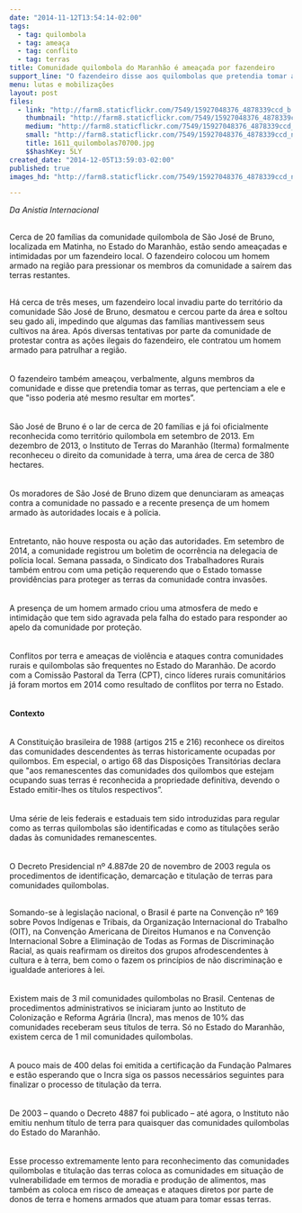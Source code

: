 ```yaml
---
date: "2014-11-12T13:54:14-02:00"
tags:
  - tag: quilombola
  - tag: ameaça
  - tag: conflito
  - tag: terras
title: Comunidade quilombola do Maranhão é ameaçada por fazendeiro
support_line: "O fazendeiro disse aos quilombolas que pretendia tomar as terras, que pertenciam a ele, e que \"isso poderia até mesmo resultar em mortes”."
menu: lutas e mobilizações
layout: post
files:
  - link: "http://farm8.staticflickr.com/7549/15927048376_4878339ccd_b.jpg"
    thumbnail: "http://farm8.staticflickr.com/7549/15927048376_4878339ccd_t.jpg"
    medium: "http://farm8.staticflickr.com/7549/15927048376_4878339ccd_z.jpg"
    small: "http://farm8.staticflickr.com/7549/15927048376_4878339ccd_n.jpg"
    title: 1611_quilombolas70700.jpg
    $$hashKey: 5LY
created_date: "2014-12-05T13:59:03-02:00"
published: true
images_hd: "http://farm8.staticflickr.com/7549/15927048376_4878339ccd_n.jpg"

---
```

<p><em>Da&nbsp;Anistia Internacional</em><br />
&nbsp;</p>

<p>Cerca de 20 fam&iacute;lias da comunidade quilombola de S&atilde;o Jos&eacute; de Bruno, localizada em Matinha, no Estado do Maranh&atilde;o, est&atilde;o sendo amea&ccedil;adas e intimidadas por um fazendeiro local. O fazendeiro colocou um homem armado na regi&atilde;o para pressionar os membros da comunidade a sa&iacute;rem das terras restantes.</p>

<p><br />
H&aacute; cerca de tr&ecirc;s meses, um fazendeiro local invadiu parte do territ&oacute;rio da comunidade S&atilde;o Jos&eacute; de Bruno, desmatou e cercou parte da &aacute;rea e soltou seu gado ali, impedindo que algumas das fam&iacute;lias mantivessem seus cultivos na &aacute;rea. Ap&oacute;s diversas tentativas por parte da comunidade de protestar contra as a&ccedil;&otilde;es ilegais do fazendeiro, ele contratou um homem armado para patrulhar a regi&atilde;o.<br />
<br />
<br />
O fazendeiro tamb&eacute;m amea&ccedil;ou, verbalmente, alguns membros da comunidade e disse que pretendia tomar as terras, que pertenciam a ele e que &quot;isso poderia at&eacute; mesmo resultar em mortes&rdquo;.<br />
<br />
<br />
S&atilde;o Jos&eacute; de Bruno &eacute; o lar de cerca de 20 fam&iacute;lias e j&aacute; foi oficialmente reconhecida como territ&oacute;rio quilombola em setembro de 2013. Em dezembro de 2013, o Instituto de Terras do Maranh&atilde;o (Iterma) formalmente reconheceu o direito da comunidade &agrave; terra, uma &aacute;rea de cerca de 380 hectares.<br />
<br />
<br />
Os moradores de S&atilde;o Jos&eacute; de Bruno dizem que denunciaram as amea&ccedil;as contra a comunidade no passado e a recente presen&ccedil;a de um homem armado &agrave;s autoridades locais e &agrave; pol&iacute;cia.<br />
<br />
<br />
Entretanto, n&atilde;o houve resposta ou a&ccedil;&atilde;o das autoridades. Em setembro de 2014, a comunidade registrou um boletim de ocorr&ecirc;ncia na delegacia de pol&iacute;cia local. Semana passada, o Sindicato dos Trabalhadores Rurais tamb&eacute;m entrou com uma peti&ccedil;&atilde;o requerendo que o Estado tomasse provid&ecirc;ncias para proteger as terras da comunidade contra invas&otilde;es.<br />
<br />
<br />
A presen&ccedil;a de um homem armado criou uma atmosfera de medo e intimida&ccedil;&atilde;o que tem sido agravada pela falha do estado para responder ao apelo da comunidade por prote&ccedil;&atilde;o.<br />
<br />
<br />
Conflitos por terra e amea&ccedil;as de viol&ecirc;ncia e ataques contra comunidades rurais e quilombolas s&atilde;o frequentes no Estado do Maranh&atilde;o. De acordo com a Comiss&atilde;o Pastoral da Terra (CPT), cinco l&iacute;deres rurais comunit&aacute;rios j&aacute; foram mortos em 2014 como resultado de conflitos por terra no Estado.<br />
<br />
<br />
<strong>Contexto</strong><br />
<br />
<br />
A Constitui&ccedil;&atilde;o brasileira de 1988 (artigos 215 e 216) reconhece os direitos das comunidades descendentes &agrave;s terras historicamente ocupadas por quilombos. Em especial, o artigo 68 das Disposi&ccedil;&otilde;es Transit&oacute;rias declara que &quot;aos remanescentes das comunidades dos quilombos que estejam ocupando suas terras &eacute; reconhecida a propriedade definitiva, devendo o Estado emitir-lhes os t&iacute;tulos respectivos&rdquo;.<br />
<br />
<br />
Uma s&eacute;rie de leis federais e estaduais tem sido introduzidas para regular como as terras quilombolas s&atilde;o identificadas e como as titula&ccedil;&otilde;es ser&atilde;o dadas &agrave;s comunidades remanescentes.<br />
<br />
<br />
O Decreto Presidencial n&ordm; 4.887de 20 de novembro de 2003 regula os procedimentos de identifica&ccedil;&atilde;o, demarca&ccedil;&atilde;o e titula&ccedil;&atilde;o de terras para comunidades quilombolas.<br />
&nbsp;</p>

<p>Somando-se &agrave; legisla&ccedil;&atilde;o nacional, o Brasil &eacute; parte na Conven&ccedil;&atilde;o n&ordm; 169 sobre Povos Ind&iacute;genas e Tribais, da Organiza&ccedil;&atilde;o Internacional do Trabalho (OIT), na Conven&ccedil;&atilde;o Americana de Direitos Humanos e na Conven&ccedil;&atilde;o Internacional Sobre a Elimina&ccedil;&atilde;o de Todas as Formas de Discrimina&ccedil;&atilde;o Racial, as quais reafirmam os direitos dos grupos afrodescendentes &agrave; cultura e &agrave; terra, bem como o fazem os princ&iacute;pios de n&atilde;o discrimina&ccedil;&atilde;o e igualdade anteriores &agrave; lei.<br />
<br />
<br />
Existem mais de 3 mil comunidades quilombolas no Brasil. Centenas de procedimentos administrativos se iniciaram junto ao Instituto de Coloniza&ccedil;&atilde;o e Reforma Agr&aacute;ria (Incra), mas menos de 10% das comunidades receberam seus t&iacute;tulos de terra. S&oacute; no Estado do Maranh&atilde;o, existem cerca de 1 mil comunidades quilombolas.<br />
<br />
<br />
A pouco mais de 400 delas foi emitida a certifica&ccedil;&atilde;o da Funda&ccedil;&atilde;o Palmares e est&atilde;o esperando que o Incra siga os passos necess&aacute;rios seguintes para finalizar o processo de titula&ccedil;&atilde;o da terra.<br />
<br />
<br />
De 2003 &ndash; quando o Decreto 4887 foi publicado &ndash; at&eacute; agora, o Instituto n&atilde;o emitiu nenhum t&iacute;tulo de terra para quaisquer das comunidades quilombolas do Estado do Maranh&atilde;o.<br />
<br />
<br />
Esse processo extremamente lento para reconhecimento das comunidades quilombolas e titula&ccedil;&atilde;o das terras coloca as comunidades em situa&ccedil;&atilde;o de vulnerabilidade em termos de moradia e produ&ccedil;&atilde;o de alimentos, mas tamb&eacute;m as coloca em risco de amea&ccedil;as e ataques diretos por parte de donos de terra e homens armados que atuam para tomar essas terras.</p>
